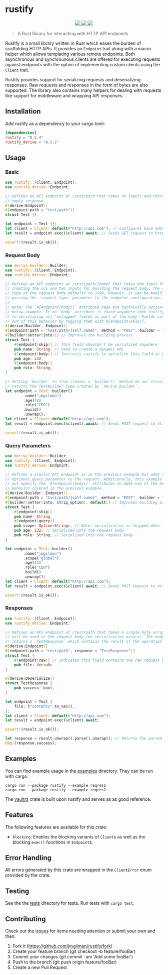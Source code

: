 # rustify

<p align="center">
    <a href="https://crates.io/crates/rustify">
        <img src="https://img.shields.io/crates/v/rustify">
    </a>
    <a href="https://docs.rs/rustify">
        <img src="https://img.shields.io/docsrs/rustify" />
    </a>
    <a href="https://github.com/jmgilman/rustify/actions/workflows/ci.yml">
        <img src="https://github.com/jmgilman/rustify/actions/workflows/ci.yml/badge.svg"/>
    </a>
</p>

> A Rust library for interacting with HTTP API endpoints

Rustify is a small library written in Rust which eases the burden of
scaffolding HTTP APIs. It provides an `Endpoint` trait along with a macro helper
which allows templating various remote endpoints. Both asynchronous and
synchrounous clients are offered for executing requests against endpoints with
the option of implementing custom clients using the `Client` trait.

Rustify provides support for serializing requests and deserializing responses.
Raw requests and responses in the form of bytes are also supported. The library
also contains many helpers for dealing with requests like support for middleware
and wrapping API responses.

## Installation

Add rustify as a dependency to your cargo.toml:

```toml
[dependencies]
rustify = "0.5.4"
rustify_derive = "0.5.2"
```

## Usage

### Basic

```rust
use rustify::{Client, Endpoint};
use rustify_derive::Endpoint;

// Defines an API endpoint at /test/path that takes no inputs and returns an
// empty response.
#[derive(Endpoint)]
#[endpoint(path = "test/path")]
struct Test {}

let endpoint = Test {};
let client = Client::default("http://api.com"); // Configures base address of http://api.com
let result = endpoint.exec(&client).await; // Sends GET request to http://api.com/test/path

assert!(result.is_ok());
```

### Request Body

```rust
use derive_builder::Builder;
use rustify::{Client, Endpoint};
use rustify_derive::Endpoint;

// Defines an API endpoint at /test/path/{name} that takes one input for
// creating the url and two inputs for building the request body. The content
// type of the request body defaults to JSON, however, it can be modified by
// passing the `request_type` parameter to the endpoint configuration.
//
// Note: The `#[endpoint(body)]` attribute tags are technically optional in the
// below example. If no `body` attribute is found anywhere then rustify defaults
// to serializing all "untagged" fields as part of the body. Fields can be opted
// out of this behavior by tagging them with #[endpoint(skip)].
#[derive(Builder, Endpoint)]
#[endpoint(path = "test/path/{self.name}", method = "POST", builder = "true")]
#[builder(setter(into))] // Improves the building process
struct Test {
    #[endpoint(skip)] // This field shouldn't be serialized anywhere
    pub name: String, // Used to create a dynamic URL
    #[endpoint(body)] // Instructs rustify to serialize this field as part of the body
    pub age: i32,
    #[endpoint(body)]
    pub role: String,
}

// Setting `builder` to true creates a `builder()` method on our struct that
// returns the TestBuilder type created by `derive_builder`.
let endpoint = Test::builder()
        .name("jmgilman")
        .age(42)
        .role("CEO")
        .build()
        .unwrap();
let client = Client::default("http://api.com");
let result = endpoint.exec(&client).await; // Sends POST request to http://api.com/test/path/jmgilman

assert!(result.is_ok());
```

### Query Parameters

```rust
use derive_builder::Builder;
use rustify::{Client, Endpoint};
use rustify_derive::Endpoint;

// Defines a similar API endpoint as in the previous example but adds an
// optional query parameter to the request. Additionally, this example opts to
// not specify the `#[endpoint(body)]` attributes to make use of the default
// behavior covered in the previous example.
#[derive(Builder, Endpoint)]
#[endpoint(path = "test/path/{self.name}", method = "POST", builder = "true")]
#[builder(setter(into, strip_option), default)] // Improves building process
struct Test {
    #[endpoint(skip)]
    pub name: String,
    #[endpoint(query)]
    pub scope: Option<String>, // Note: serialization is skipped when this field is None
    pub age: i32, // Serialized into the request body
    pub role: String, // Serialized into the request body
}

let endpoint = Test::builder()
        .name("jmgilman")
        .scope("global")
        .age(42)
        .role("CEO")
        .build()
        .unwrap();
let client = Client::default("http://api.com");
let result = endpoint.exec(&client).await; // Sends POST request to http://api.com/test/path/jmgilman?scope=global

assert!(result.is_ok());
```

### Responses

```rust
use rustify::{Client, Endpoint};
use rustify_derive::Endpoint;

// Defines an API endpoint at /test/path that takes a single byte array which
// will be used as the request body (no serialization occurs). The endpoint
// returns a `TestResponse` which contains the result of the operation.
#[derive(Endpoint)]
#[endpoint(path = "test/path", response = "TestResponse")]
struct Test {
    #[endpoint(raw)] // Indicates this field contains the raw request body
    pub file: Vec<u8>
}

#[derive(Deserialize)]
struct TestResponse {
    pub success: bool,
}

let endpoint = Test {
    file: b"contents".to_vec(),
};
let client = Client::default("http://api.com");
let result = endpoint.exec(&client).await;

assert!(result.is_ok());

let response = result.unwrap().parse().unwrap(); // Returns the parsed `TestResponse`
dbg!(response.success);
```

## Examples

You can find example usage in the [examples](examples) directory. They can
be run with cargo:

```
cargo run --package rustify --example reqres1
cargo run --package rustify --example reqres2
```

The [vaultrs](https://github.com/jmgilman/vaultrs) crate is built upon rustify
and serves as as good reference.

## Features

The following features are available for this crate:

* `blocking`: Enables the blocking variants of `Client`s as well as the blocking
   `exec()` functions in `Endpoint`s.

## Error Handling

All errors generated by this crate are wrapped in the `ClientError` enum
provided by the crate.

## Testing

See the the [tests](tests) directory for tests. Run tests with `cargo test`.

## Contributing

Check out the [issues][1] for items needing attention or submit your own and
then:

1. Fork it (<https://github.com/jmgilman/rustify/fork>)
2. Create your feature branch (git checkout -b feature/fooBar)
3. Commit your changes (git commit -am 'Add some fooBar')
4. Push to the branch (git push origin feature/fooBar)
5. Create a new Pull Request

[1]: https://github.com/jmgilman/rustify/issues
